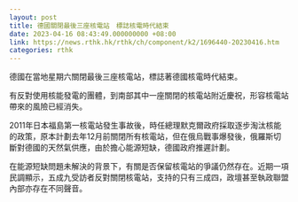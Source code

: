 ```yaml
---
layout: post
title: 德國關閉最後三座核電站　標誌核電時代結束
date: 2023-04-16 08:43:49.000000000 +08:00
link: https://news.rthk.hk/rthk/ch/component/k2/1696440-20230416.htm
categories: rthk
---
```


德國在當地星期六關閉最後三座核電站，標誌著德國核電時代結束。

有反對使用核能發電的團體，到南部其中一座關閉的核電站附近慶祝，形容核電站帶來的風險已經消失。

2011年日本福島第一核電站發生事故後，時任總理默克爾政府採取逐步淘汰核能的政策，原本計劃去年12月前關閉所有核電站，但在俄烏戰事爆發後，俄羅斯切斷對德國的天然氣供應，由於擔心能源短缺，德國政府推遲計劃。

在能源短缺問題未解決的背景下，有關是否保留核電站的爭議仍然存在。近期一項民調顯示，五成九受訪者反對關閉核電站，支持的只有三成四，政壇甚至執政聯盟內部亦存在不同聲音。
